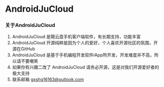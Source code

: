 # AndroidJuCloud
### 关于AndroidJuCloud
1. AndroidJuCloud 是飓云盘手机客户端软件，有长期支持，功能丰富
2. AndroidJuCloud 开源纯粹是因为个人的爱好，个人喜欢开源社区的氛围，开源在GitHub
3. AndroidJuCloud 是基于手机编程开发软件iApp所开发，开发难度并不高，所以请不要嘲笑
4. 如果你有兴趣二改了 AndroidJuCloud 请务必开源，这是对我们开源爱好者的极大支持
5. 联系邮箱 gxshg16163@outlook.com